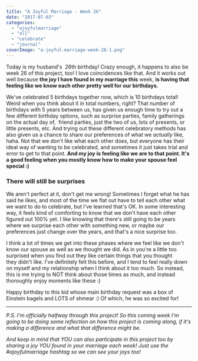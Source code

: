 ```yaml
---
title: "A Joyful Marriage - Week 26"
date: "2017-07-03"
categories: 
  - "ajoyfulmarriage"
  - "all"
  - "celebrate"
  - "journal"
coverImage: "a-joyful-marriage-week-26-1.png"
---
```


Today is my husband's  26th birthday! Crazy enough, it happens to also be week 26 of this project, too! I love coincidences like that. And it works out well because **the joy I have found in my marriage this** week, **is having that feeling like we know each other pretty well for our birthdays.**

We've celebrated 5 birthdays together now, which is 10 birthdays total! Weird when you think about it in total numbers, right? That number of birthdays with 5 years between us, has given us enough time to try out a few different birthday options, such as surprise parties, family gatherings on the actual day of,  friend parties, just the two of us, lots of presents, or little presents, etc. And trying out these different celebratory methods has also given us a chance to share our preferences of what we _actually_ like, haha. Not that we don't like what each other does, but everyone has their ideal way of wanting to be celebrated, and sometimes it just takes trial and error to get to that point. **And my joy is feeling like we are to that point. It's a good feeling when you mostly know how to make your spouse feel special :)**

### There will still be surprises

We aren't perfect at it, don't get me wrong! Sometimes I forget what he has said he likes, and most of the time we flat out have to tell each other what we want to do to celebrate, but I've learned that's OK. In some interesting way, it feels kind of comforting to know that we don't have each other figured out 100% yet. I like knowing that there's still going to be years where we surprise each other with something new, or maybe our preferences just change over the years, and that's a nice surprise too.

I think a lot of times we get into these phases where we feel like we don't know our spouse as well as we thought we did. As in you're a little too surprised when you find out they like certain things that you thought they didn't like. I've definitely felt this before, and I tend to feel really down on myself and my relationship when I think about it too much. So instead, this is me trying to NOT think about those times as much, and instead thoroughly enjoy moments like these :)

Happy birthday to this kid whose main birthday request was a box of Einstein bagels and LOTS of shmear :) Of which, he was so excited for!

* * *

_P.S. I'm officially halfway through this project! So this coming week I'm going to be doing some reflection on how this project is coming along, if it's making a difference and what that difference might be._

_And keep in mind that YOU can also participate in this project too by sharing a joy YOU found in your marriage each week! Just use the #ajoyfulmarriage hashtag so we can see your joys too!_
